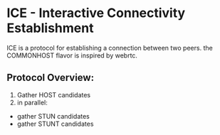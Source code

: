 # ICE - Interactive Connectivity Establishment

ICE is a protocol for establishing a connection between two peers. the COMMONHOST flavor is inspired by webrtc. 

## Protocol Overview:

1) Gather HOST candidates
2) in parallel:
 - gather STUN candidates
 - gather STUNT candidates
